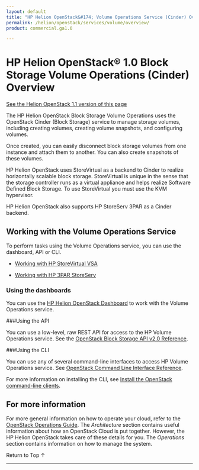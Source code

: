 ```yaml
---
layout: default
title: "HP Helion OpenStack&#174; Volume Operations Service (Cinder) Overview"
permalink: /helion/openstack/services/volume/overview/
product: commercial.ga1.0

---
```

<!--PUBLISHED-->

<script>

function PageRefresh {
onLoad="window.refresh"
}

PageRefresh();

</script>

<!--
<p style="font-size: small;"> <a href="/helion/openstack/services/reporting/overview/">&#9664; PREV</a> | <a href="/helion/openstack/services/overview/">&#9650; UP</a> | <a href="/helion/openstack/services/horizon/overview/"> NEXT &#9654</a> </p>
-->

# HP Helion OpenStack&#174; 1.0 Block Storage Volume Operations (Cinder) Overview #
[See the Helion OpenStack 1.1 version of this page](/helion/openstack/1.1/services/volume/overview/)

<!-- modeled after HP Cloud Networking Getting Started (network.getting.started.md) -->

The HP Helion OpenStack Block Storage Volume Operations uses the OpenStack Cinder (Block Storage) service to manage storage volumes, including creating volumes, creating volume snapshots, and configuring volumes. 

Once created, you can easily disconnect block storage volumes from one instance and attach them to another. You can also create snapshots of these volumes. 

HP Helion OpenStack uses StoreVirtual as a backend to Cinder to realize horizontally scalable block storage. StoreVirtual is unique in the sense that the storage controller runs as a virtual appliance and helps realize Software Defined Block Storage. To use StoreVirtual you must use the KVM hypervisor. 


HP Helion OpenStack also supports HP StoreServ 3PAR as a Cinder backend.




## Working with the Volume Operations Service ##

To perform tasks using the Volume Operations service, you can use the dashboard, API or CLI.

* [Working with HP StoreVirtual VSA](/helion/openstack/install/vsa/)

* [Working with HP 3PAR StoreServ](/helion/openstack/install/3par/)



### Using the dashboards<a name="UI"></a>
You can use the [HP Helion OpenStack Dashboard](/helion/openstack/dashboard/how-works/) to work with the Volume Operations service.

###Using the API<a name="API"></a>
 
You can use a low-level, raw REST API for access to the HP Volume Operations service. See the [OpenStack Block Storage API v2.0 Reference](http://developer.openstack.org/api-ref-blockstorage-v2.html).

###Using the CLI<a name="cli"></a>

You can use any of several command-line interfaces to access HP Volume Operations service. See [OpenStack Command Line Interface Reference](http://docs.openstack.org/cli-reference/content/cinderclient_commands.html).

For more information on installing the CLI, see [Install the OpenStack command-line clients](http://docs.openstack.org/user-guide/content/install_clients.html).

<!--
## How To's with the HP Helion Volume Operations Service<a name="howto"></a>
 
The following lists of tasks can be performed by a user or administrator through the [HP Helion OpenStack Dashboard](/helion/openstack/dashboard/how-works/), the [API](http://developer.openstack.org/api-ref-blockstorage-v2.html) or [CLI](http://docs.openstack.org/cli-reference/content/cinderclient_commands.html).

Depending upon your user type, [user](#user) or [administrator](#admin), you can perform the following tasks.

### Tasks performed by users<a name="user"></a>

The following Volume Operations service tasks are usually performed by someone with the *user* role.

#### Creating and deleting a volume ###

Use the Volume Operations service to create and delete volumes, snapshots, and back ups.

#### Creating a bootable volume from an image ####

Use the Volume Operations service to create volumes that can be used to boot a virtual machine.

#### Creating and deleting a snapshot of a volume ####

Use the Volume Operations service to create volume snapshots that can be used to create other volumes.

#### Creating and deleting a backup of a volume ####

Use the Volume Operations service to create back ups of a volume or delete a backup that is no longer needed.

#### Creating a volume from a backup ####

Use the Volume Operations service to create a new volume based on a volume backup.

#### Create an image from a volume ####

Use the Volume Operations service to create an image based on an existing volume.

#### Working with volumes ###

Using the HP Volume Operations service, a user can modify volume objects.

- **Update the metadata of a volume** &#151; Modify the metadata associated with a volume.
- **Rename a volume** &#151; Change the name of an existing volume.
- **Extend a Volume** &#151; Increase the storage capacity of a volume.
- **Transfer a volume between users** &#151; Transfer a volume between users.

### Tasks performed by an Administrator<a name="admin"></a>

The following Volume Operations service tasks are usually performed by someone with the *administrator* role.

#### Create and Delete an encryption type

Use the Volume Operations service to create or delete encryption types.

#### Create and Delete a volume type

Use the Volume Operations service to create or delete volume types.

#### Associate QoS with a volume type

Use the Volume Operations service to enable or disable services.-->

## For more information ##

For more general information on how to operate your cloud, refer to the [OpenStack Operations Guide](http://docs.openstack.org/ops/). The *Architecture* section contains useful information about how an OpenStack Cloud is put together. However, the HP Helion OpenStack takes care of these details for you. The *Operations* section contains information on how to manage the system.

 <a href="#top" style="padding:14px 0px 14px 0px; text-decoration: none;"> Return to Top &#8593; </a>

----
